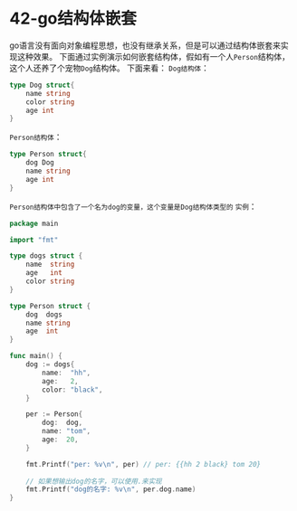 # 42-go结构体嵌套
go语言没有面向对象编程思想，也没有继承关系，但是可以通过结构体嵌套来实现这种效果。
下面通过实例演示如何嵌套结构体，假如有一个人`Person`结构体，这个人还养了个宠物`Dog`结构体。
下面来看：
`Dog结构体`：
```go
type Dog struct{
    name string
    color string
    age int
}
```
`Person结构体`：
```go
type Person struct{
    dog Dog
    name string
    age int
}
```
`Person结构体中包含了一个名为dog的变量，这个变量是Dog结构体类型的`
`实例`：
```go
package main

import "fmt"

type dogs struct {
    name  string
    age   int
    color string
}

type Person struct {
    dog  dogs
    name string
    age  int
}

func main() {
    dog := dogs{
        name:  "hh",
        age:   2,
        color: "black",
    }

    per := Person{
        dog:  dog,
        name: "tom",
        age:  20,
    }

    fmt.Printf("per: %v\n", per) // per: {{hh 2 black} tom 20}
    
    // 如果想输出dog的名字，可以使用.来实现
    fmt.Printf("dog的名字: %v\n", per.dog.name)
}
```